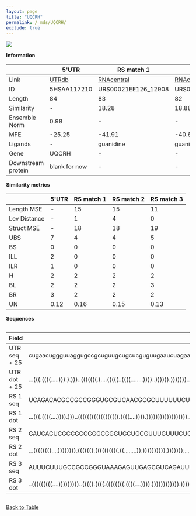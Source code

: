 ```yaml
---
layout: page
title: "UQCRH"
permalink: /_mds/UQCRH/
exclude: true
---
```




![](../../alns_9.28.22/aln_5HSAA117210_0.948.png?raw=true)


**Information**

| | 5'UTR       | RS match 1   | RS match 2  | RS match 3 |
| ---- | ----------- | ----------- | ----------- | ----------- |
| Link | <a href="http://utrdb.ba.itb.cnr.it/getutr/5HSAA117210/1" target="_blank" rel="noopener noreferrer">UTRdb</a>   | <a href="https://rnacentral.org/rna/URS00021EE126/12908" target="_blank" rel="noopener noreferrer">RNAcentral</a>     |<a href="https://rnacentral.org/rna/URS00021EDBFF/12908" target="_blank" rel="noopener noreferrer">RNAcentral</a>  | <a href="https://rnacentral.org/rna/URS00021EDABB/12908" target="_blank" rel="noopener noreferrer">RNAcentral</a>   |
| ID | 5HSAA117210     | URS00021EE126_12908     | URS00021EDBFF_12908     | URS00021EDABB_12908     |
| Length | 84     |  83    | 82   |  84    |
| Similarity | - | 18.28 | 18.88 | 19.06 |
| Ensemble Norm | 0.98 | - | - | - |
| MFE | -25.25 | -41.91 | -40.67 | -29.69 |
| Ligands | - | guanidine | guanidine | guanidine |
| Gene | UQCRH | - | - | - |
| Downstream protein | blank for now    |    -    | -  | - |


**Similarity metrics**

| | 5'UTR       | RS match 1   | RS match 2  | RS match 3 |
| ---- | ----------- | ----------- | ----------- | ----------- |
| Length MSE | - | 15 | 15 | 11 |
| Lev Distance | - | 1 | 4 | 0 |
| Struct MSE | - | 18 | 18 | 19 |
| UBS| 7 | 4 | 4 | 5 |
| BS | 0 | 0 | 0 | 0 |
| ILL | 2 | 0 | 0 | 0 |
| ILR | 1 | 0 | 0 | 0 |
| H | 2 | 2 | 2 | 2 |
| BL | 2 | 2 | 2 | 3 |
| BR | 3 | 2 | 2 | 2 |
| UN | 0.12 | 0.16 | 0.15 | 0.13 |

**Sequences**


<div style="overflow-x:auto;">

<table>
<colgroup>
<col width="30%" />
<col width="70%" />
</colgroup>
<thead>
<tr class="header">
<th>Field</th>
<th>Description</th>
</tr>
</thead>
<tbody>
<tr>
<td markdown="span">UTR seq + 25 </td>
<td markdown="span"> cugaacuggguuaggugccgcuguugcugcucguguugaaucuagaaccguagccagacATGGGACTGGAGGACGAGCAAAAGA </td>
</tr>
<tr>
<td markdown="span">UTR dot + 25  </td>
<td markdown="span"> ...(((.((((.....))).).)))..(((((((.(....(((((..((((........))))..)))))).))))))).....
</td>
</tr>


<tr>
<td markdown="span">RS 1 seq </td>
<td markdown="span"> UCAGACACGCCGCCGGGUGCGUCAACGCGCUUUUUUCUGCAUCGUUAGGCCUUUGAAGAUGCGGAAGAGGGCGCGAUUUUGCG
</td>
</tr>


<tr>
<td markdown="span">RS 1 dot </td>
<td markdown="span"> ...(((.((((....)))).)))..((((((((((((((((((.((((....)))).))))))))))))))))))........
</td>
</tr>


<tr>
<td markdown="span">RS 2 seq </td>
<td markdown="span"> GAUCACUCGCCGCCGGGCGGGUGCUGCGUUUGUUUCUGUACCAUUAGGCCGUAGAAGGUACAGAAAGAAACGCAUUUUUUAU
</td>
</tr>


<tr>
<td markdown="span">RS 2 dot </td>
<td markdown="span"> ...((((((((....)))))))).(((((((.((((((((((.((........)).)))))))))).)))))))........
</td>
</tr>


<tr>
<td markdown="span">RS 3 seq </td>
<td markdown="span"> AUUUCUUUGCCGCCGGGUAAAGAGUUGAGCGUCAGAUUUUCUAUCGUUAGGCCUUUGAAGAUAGAAAUUUGCCGCUUUAUUUUU
</td>
</tr>


<tr>
<td markdown="span">RS 3 dot </td>
<td markdown="span"> ..(((((((((....)))))))))..(((((.((((.((((((((.((((....)))).)))))))))))).))))).......
</td>
</tr>

</tbody>
</table>


</div>


[Back to Table](../../display)
